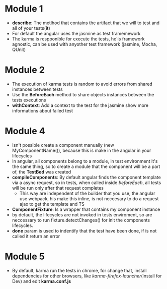 # Module 1
- **describe**: The metlhod that contains the artifact that we will to test and all of
    your tests(**it**)
- For default the angular uses the jasmine as test framemework
- The karma is respponible for execute the tests, he'is framework agnostic, can be used
      with anyother test framework (jasmine, Mocha, QUnit) 

# Module 2
- The execution of karma tests is random to avoid errors from shared instances between tests
- Use the **BeforeEach** method to share objects instances between the tests executions
- **withContext**: Add a context to the test for the jasmine show more informations about failed test

# Module 4
- Isn't possible create a component manually (new MyComponentName()), because this is make in the angular in your lifecycles
- In angular, all components belong to a module, in test environment it's the same thing, so to create a module that the component will be a part of, the **TestBed** was created
- **compileComponents**: By default angular finds the component template via a async request, so in tests, when called inside *beforeEach*, all tests will be run only after that request completes
    - This way are independent of the builder that you use, the angular use webpack, his make this inline,
    is not neccesary to do a request ajax to get the template and TS
- **ComponentFixture**: Is a wrapper that contains my component instance
- by default, the lifecycles are not invoked in tests enviroment, so are neccessary to run 
fixture.detectChanges() for init the components lifecycles.
- **done** param is used to indentify that the test have been done, if is not called it return an error

# Module 5
- By default, karma run the tests in chrome, for change that, install dependencies for other browsers, like 
*karma-firefox-launcher*(install for Dev) and edit **karma.conf.js**
